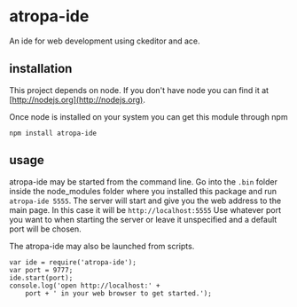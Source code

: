 # atropa-ide

An ide for web development using ckeditor and ace.

## installation

This project depends on node. If you don't have node you can find it at [http://nodejs.org](http://nodejs.org).

Once node is installed on your system you can get this module through npm
```
npm install atropa-ide
```

## usage

atropa-ide may be started from the command line. Go into the `.bin` folder 
inside the node_modules folder where you installed this package and run 
`atropa-ide 5555`. The server will start and give you the web address to 
the main page. In this case it will be `http://localhost:5555` Use whatever 
port you want to when starting the server or leave it unspecified and a default
port will be chosen.

The atropa-ide may also be launched from scripts.

```
var ide = require('atropa-ide');
var port = 9777;
ide.start(port);
console.log('open http://localhost:' +
    port + ' in your web browser to get started.');
```